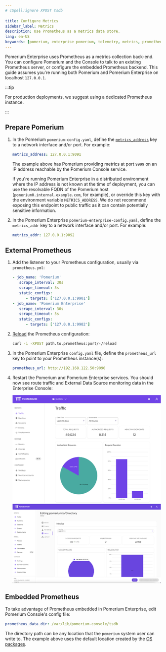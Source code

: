 ```yaml
---
# cSpell:ignore XPOST tsdb

title: Configure Metrics
sidebar_label: Metrics
description: Use Prometheus as a metrics data store.
lang: en-US
keywords: [pomerium, enterprise pomerium, telemetry, metrics, prometheus]
---
```


Pomerium Enterprise uses Prometheus as a metrics collection back-end. You can configure Pomerium and the Console to talk to an existing Prometheus server, or configure the embedded Prometheus backend. This guide assumes you're running both Pomerium and Pomerium Enterprise on localhost `127.0.0.1`.

:::tip

For production deployments, we suggest using a dedicated Prometheus instance.

:::

## Prepare Pomerium

1. In the Pomerium `pomerium-config.yaml`, define the [`metrics_address`](/docs/reference/metrics#metrics-address) key to a network interface and/or port. For example:

   ```yaml title="pomerium-config.yaml"
   metrics_address: 127.0.0.1:9091
   ```

   The example above has Pomerium providing metrics at port `9999` on an IP address reachable by the Pomerium Console service.

   If you're running Pomerium Enterprise in a distributed environment where the IP address is not known at the time of deployment, you can use the resolvable FQDN of the Pomerium host (`pomerium0.internal.example.com`, for example), or override this key with the environment variable `METRICS_ADDRESS`. We do not recommend exposing this endpoint to public traffic as it can contain potentially sensitive information.

1. In the Pomerium Enterprise `pomerium-enterprise-config.yaml`, define the `metrics_addr` key to a network interface and/or port. For example:

   ```yaml title="config.yaml"
   metrics_addr: 127.0.0.1:9092
   ```

## External Prometheus

1. Add the listener to your Prometheus configuration, usually via `prometheus.yml`:

   ```yaml
   - job_name: 'Pomerium'
      scrape_interval: 30s
      scrape_timeout: 5s
      static_configs:
         - targets: ['127.0.0.1:9901']
   - job_name: 'Pomerium Enterprise'
      scrape_interval: 30s
      scrape_timeout: 5s
      static_configs:
         - targets: ['127.0.0.1:9902']

   ```

1. [Reload](https://prometheus.io/docs/prometheus/latest/configuration/configuration/#configuration) the Prometheus configuration:

   ```bash
   curl -i -XPOST path.to.prometheus:port/-/reload
   ```

1. In the Pomerium Enterprise `config.yaml` file, define the `prometheus_url` key to point to your Prometheus instance(s):

   ```yaml
   prometheus_url: http://192.168.122.50:9090
   ```

1. Restart the Pomerium and Pomerium Enterprise services. You should now see route traffic and External Data Source monitoring data in the Enterprise Console:

   ![Traffic Data in Pomerium Enterprise](./img/metrics/console-route-traffic.png) ![External Data Source in Pomerium Enterprise](./img/metrics/console-ext-datasource-monitoring.png)

## Embedded Prometheus

To take advantage of Prometheus embedded in Pomerium Enterprise, edit Pomerium Console's config file:

```yaml title="config.yaml"
prometheus_data_dir: /var/lib/pomerium-console/tsdb
```

The directory path can be any location that the `pomerium` system user can write to. The example above uses the default location created by the [OS packages](/docs/enterprise/quickstart).
